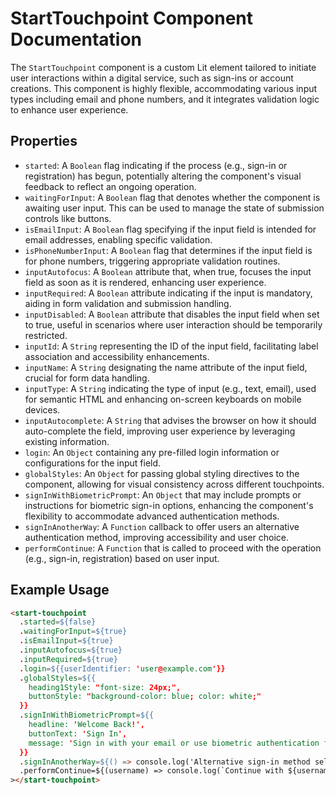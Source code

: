 # StartTouchpoint Component Documentation

The `StartTouchpoint` component is a custom Lit element tailored to initiate user interactions within a digital service, such as sign-ins or account creations. This component is highly flexible, accommodating various input types including email and phone numbers, and it integrates validation logic to enhance user experience.

## Properties

- `started`: A `Boolean` flag indicating if the process (e.g., sign-in or registration) has begun, potentially altering the component's visual feedback to reflect an ongoing operation.
- `waitingForInput`: A `Boolean` flag that denotes whether the component is awaiting user input. This can be used to manage the state of submission controls like buttons.
- `isEmailInput`: A `Boolean` flag specifying if the input field is intended for email addresses, enabling specific validation.
- `isPhoneNumberInput`: A `Boolean` flag that determines if the input field is for phone numbers, triggering appropriate validation routines.
- `inputAutofocus`: A `Boolean` attribute that, when true, focuses the input field as soon as it is rendered, enhancing user experience.
- `inputRequired`: A `Boolean` attribute indicating if the input is mandatory, aiding in form validation and submission handling.
- `inputDisabled`: A `Boolean` attribute that disables the input field when set to true, useful in scenarios where user interaction should be temporarily restricted.
- `inputId`: A `String` representing the ID of the input field, facilitating label association and accessibility enhancements.
- `inputName`: A `String` designating the name attribute of the input field, crucial for form data handling.
- `inputType`: A `String` indicating the type of input (e.g., text, email), used for semantic HTML and enhancing on-screen keyboards on mobile devices.
- `inputAutocomplete`: A `String` that advises the browser on how it should auto-complete the field, improving user experience by leveraging existing information.
- `login`: An `Object` containing any pre-filled login information or configurations for the input field.
- `globalStyles`: An `Object` for passing global styling directives to the component, allowing for visual consistency across different touchpoints.
- `signInWithBiometricPrompt`: An `Object` that may include prompts or instructions for biometric sign-in options, enhancing the component's flexibility to accommodate advanced authentication methods.
- `signInAnotherWay`: A `Function` callback to offer users an alternative authentication method, improving accessibility and user choice.
- `performContinue`: A `Function` that is called to proceed with the operation (e.g., sign-in, registration) based on user input.

## Example Usage

```html
<start-touchpoint
  .started=${false}
  .waitingForInput=${true}
  .isEmailInput=${true}
  .inputAutofocus=${true}
  .inputRequired=${true}
  .login=${{userIdentifier: 'user@example.com'}}
  .globalStyles=${{
    heading1Style: "font-size: 24px;",
    buttonStyle: "background-color: blue; color: white;"
  }}
  .signInWithBiometricPrompt=${{
    headline: 'Welcome Back!',
    buttonText: 'Sign In',
    message: 'Sign in with your email or use biometric authentication for quicker access.'
  }}
  .signInAnotherWay=${() => console.log('Alternative sign-in method selected.')}
  .performContinue=${(username) => console.log(`Continue with ${username}`)}
></start-touchpoint>
